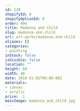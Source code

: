 ```yaml
---
id: 120
shopifyId: 0
shopifyOptionId: 0
order: 494
title: Madonna and Child
slug: madonna-and-child
url: art-works/madonna-and-child
aliases: []
categories:
- painting
inStock: false
isVisible: false
location: ""
height: 60
width: 40
date: 2010-01-01T00:00:00Z
materials:
- canvas
- acrylic
price: -1
mainImage: madonna_and_child.jpg
---
```

